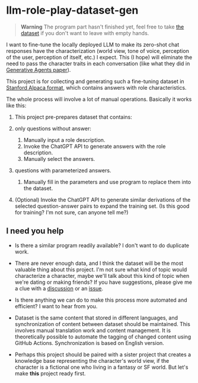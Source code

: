 # llm-role-play-dataset-gen

> **Warning**
> The program part hasn't finished yet, feel free to take [the dataset](https://github.com/boholder/llm-role-play-dataset-gen/blob/main/data/dataset)
> if you don't want to leave with empty hands.

I want to fine-tune the locally deployed LLM to make its zero-shot chat responses have the characterization
(world view, tone of voice, perception of the user, perception of itself, etc.) I expect.
This (I hope) will eliminate the need to pass the character traits in each conversation (like what they did in [Generative Agents paper](https://arxiv.org/abs/2304.03442)).

This project is for collecting and generating such a fine-tuning dataset in [Stanford Alpaca format](https://github.com/tatsu-lab/stanford_alpaca#data-release),
which contains answers with role characteristics.

The whole process will involve a lot of manual operations. Basically it works like this:

1. This project pre-prepares dataset that contains:
2. only questions without answer:

    1. Manually input a role description.
    2. Invoke the ChatGPT API to generate answers with the role description.
    3. Manually select the answers.

3. questions with parameterized answers.

    1. Manually fill in the parameters and use program to replace them into the dataset.

4. (Optional) Invoke the ChatGPT API to generate similar derivations of
   the selected question-answer pairs to expand the training set.
   (Is this good for training? I'm not sure, can anyone tell me?)

## I need you help

* Is there a similar program readily available? I don't want to do duplicate work.

* There are never enough data, and I think the dataset will be the most valuable thing about this project.
  I'm not sure what kind of topic would characterize a character,
  maybe we'll talk about this kind of topic when we're dating or making friends?
  If you have suggestions, please give me a clue with a [discussion](https://github.com/boholder/llm-role-play-dataset-gen/discussions/new?category=ideas) or an [issue](https://github.com/boholder/llm-role-play-dataset-gen/issues).

* Is there anything we can do to make this process more automated and efficient? I want to hear from you.

* Dataset is the same content that stored in different languages,
  and synchronization of content between dataset should be maintained.
  This involves manual translation work and content management.
  It is theoretically possible to automate the tagging of changed content using GitHub Actions.
  Synchronization is based on English version.

* Perhaps this project should be paired with a sister project that creates a knowledge base
  representing the character's world view, if the character is a fictional one who living in a fantasy or SF world.
  But let's make **this** project ready first.